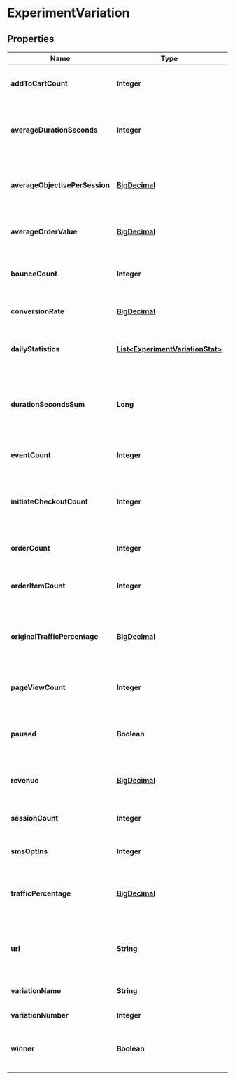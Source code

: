 
# ExperimentVariation

## Properties
Name | Type | Description | Notes
------------ | ------------- | ------------- | -------------
**addToCartCount** | **Integer** | Total add to cart count for this variation |  [optional]
**averageDurationSeconds** | **Integer** | Average duration seconds per session for this variation |  [optional]
**averageObjectivePerSession** | [**BigDecimal**](BigDecimal.md) | Average objective value per session for this variation |  [optional]
**averageOrderValue** | [**BigDecimal**](BigDecimal.md) | Average order value for this variation |  [optional]
**bounceCount** | **Integer** | Total bounce count for this variation |  [optional]
**conversionRate** | [**BigDecimal**](BigDecimal.md) | Conversion rate for this variation |  [optional]
**dailyStatistics** | [**List&lt;ExperimentVariationStat&gt;**](ExperimentVariationStat.md) | Array of daily statistics for this variation |  [optional]
**durationSecondsSum** | **Long** | Total number of seconds spent on the site for this variation |  [optional]
**eventCount** | **Integer** | Total event ocunt for this variation |  [optional]
**initiateCheckoutCount** | **Integer** | Total initiate checkout count for this variation |  [optional]
**orderCount** | **Integer** | Total order count for this variation |  [optional]
**orderItemCount** | **Integer** | Total order item count for this variation |  [optional]
**originalTrafficPercentage** | [**BigDecimal**](BigDecimal.md) | Percentage of the traffic the variation originally started out with |  [optional]
**pageViewCount** | **Integer** | Total page view count for this variation |  [optional]
**paused** | **Boolean** | True if traffic should be paused to this variation |  [optional]
**revenue** | [**BigDecimal**](BigDecimal.md) | Total revenue for this variation |  [optional]
**sessionCount** | **Integer** | Total sessions for this variation |  [optional]
**smsOptIns** | **Integer** | SMS Opt Ins for this variation |  [optional]
**trafficPercentage** | [**BigDecimal**](BigDecimal.md) | Percentage of the traffic this variation is currently receiving |  [optional]
**url** | **String** | Url of the variation if this experiment is a url experiment. |  [optional]
**variationName** | **String** | Name of the variation |  [optional]
**variationNumber** | **Integer** | Variation number |  [optional]
**winner** | **Boolean** | True if this variation has been declared the winner |  [optional]



